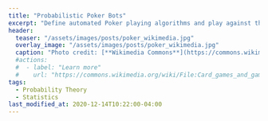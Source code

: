 ```yaml
---
title: "Probabilistic Poker Bots"
excerpt: "Define automated Poker playing algorithms and play against them."
header:
  teaser: "/assets/images/posts/poker_wikimedia.jpg"
  overlay_image: "/assets/images/posts/poker_wikimedia.jpg"
  caption: "Photo credit: [**Wikimedia Commons**](https://commons.wikimedia.org/wiki/)"
  #actions:
  #  - label: "Learn more"
  #    url: "https://commons.wikimedia.org/wiki/File:Card_games_and_game_tokens_01.jpg"
tags:
  - Probability Theory
  - Statistics
last_modified_at: 2020-12-14T10:22:00-04:00
---
```




<style>
iframe{height:19000px !important;}
</style>



<!-- iframe style-->


